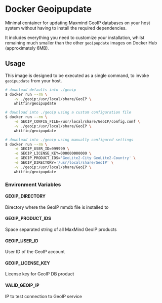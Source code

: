 # Docker Geoipupdate

Minimal container for updating Maxmind GeoIP databases on your host system without having to install the required dependencies.

It includes everything you need to customize your installation, whilst remaining much smaller than the other `geoipupdate` images on Docker Hub (approximately 6MB).

## Usage

This image is designed to be executed as a single command, to invoke `geoipupdate` from your host.

```bash
# download defaults into ./geoip
$ docker run --rm \
    -v ./geoip:/usr/local/share/GeoIP \
    whitfin/geoipupdate

# download into ./geoip using a custom configuration file
$ docker run --rm \
    -e GEOIP_CONFIG_FILE=/usr/local/share/GeoIP/config.conf \
    -v ./geoip:/usr/local/share/GeoIP \
    whitfin/geoipupdate

# download into ./geoip using manually configured settings
$ docker run --rm \
    -e GEOIP_USER_ID=999999 \
    -e GEOIP_LICENSE_KEY=000000000000 \
    -e GEOIP_PRODUCT_IDS='GeoLite2-City GeoLite2-Country' \
    -e GEOIP_DIRECTORY='/usr/local/share/GeoIP' \
    -v ./geoip:/usr/local/share/GeoIP \
    whitfin/geoipupdate
```

### Environment Variables

#### GEOIP_DIRECTORY

Directory where the GeoIP mmdb file is installed to

#### GEOIP_PRODUCT_IDS

Space separated string of all MaxMind GeoIP products

#### GEOIP_USER_ID

User ID of the GeoIP account

#### GEOIP_LICENSE_KEY

License key for GeoIP DB product

#### VALID_GEOIP_IP

IP to test connection to GeoIP service